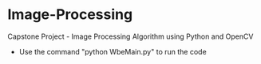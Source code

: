 # Image-Processing
Capstone Project - Image Processing Algorithm using Python and OpenCV
- Use the command "python WbeMain.py" to run the code 

